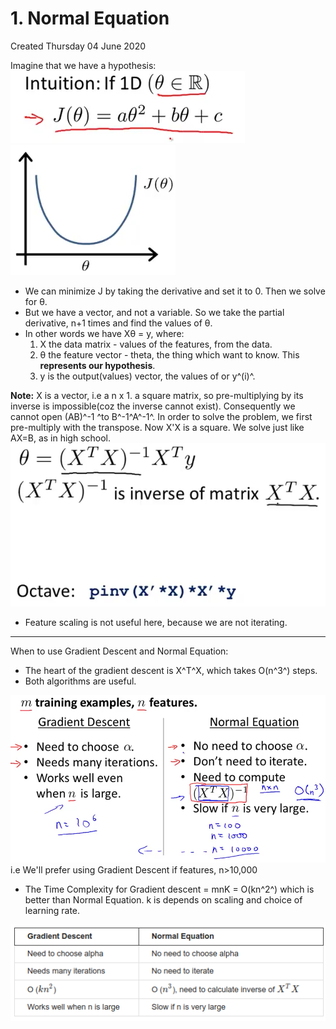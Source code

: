 # 1. Normal Equation
Created Thursday 04 June 2020

Imagine that we have a hypothesis:
![](./1._Normal_Equation/pasted_image.png)![](./1._Normal_Equation/pasted_image001.png)

* We can minimize J by taking the derivative and set it to 0. Then we solve for θ.
* But we have a vector, and not a variable. So we take the partial derivative, n+1 times and find the values of θ.
* In other words we have Xθ = y, where:
	1. X the data matrix - values of the features, from the data.
	2. θ the feature vector - theta, the thing which want to know. This **represents our hypothesis**.
	3. y is the output(values) vector, the values of or y^(i)^.

**Note:** X is a vector, i.e a n x 1. a square matrix, so pre-multiplying by its inverse is impossible(coz the inverse cannot exist). Consequently we cannot open (AB)^-1 ^to B^-1^A^-1^. In order to solve the problem, we first pre-multiply with the transpose. Now X'X is a square. We solve just like AX=B, as in high school.
![](./1._Normal_Equation/pasted_image002.png)

* Feature scaling is not useful here, because we are not iterating.


*****

When to use Gradient Descent and Normal Equation:

* The heart of the gradient descent is X^T^X, which takes O(n^3^) steps.
* Both algorithms are useful.

![](./1._Normal_Equation/pasted_image004.png)
i.e We'll prefer using Gradient Descent if features, n>10,000

* The Time Complexity for Gradient descent = mnK = O(kn^2^) which is better than Normal Equation. k is depends on scaling and choice of learning rate. 

![](./1._Normal_Equation/pasted_image005.png)

